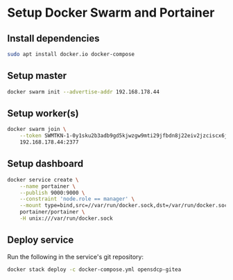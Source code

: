 # Setup Docker Swarm and Portainer

## Install dependencies

```bash
sudo apt install docker.io docker-compose
```

## Setup master

```bash
docker swarm init --advertise-addr 192.168.178.44
```

## Setup worker(s)

```bash
docker swarm join \
    --token SWMTKN-1-0y1sku2b3adb9gd5kjwzgw9mti29jfbdn8j22eiv2jzciscx6j-6iqni5axvrpl643lb49yfdu2y \
    192.168.178.44:2377
```

## Setup dashboard

```bash
docker service create \
    --name portainer \
    --publish 9000:9000 \
    --constraint 'node.role == manager' \
    --mount type=bind,src=//var/run/docker.sock,dst=/var/run/docker.sock \
    portainer/portainer \
    -H unix:///var/run/docker.sock
```

## Deploy service

Run the following in the service's git repository:

```bash
docker stack deploy -c docker-compose.yml opensdcp-gitea
```

